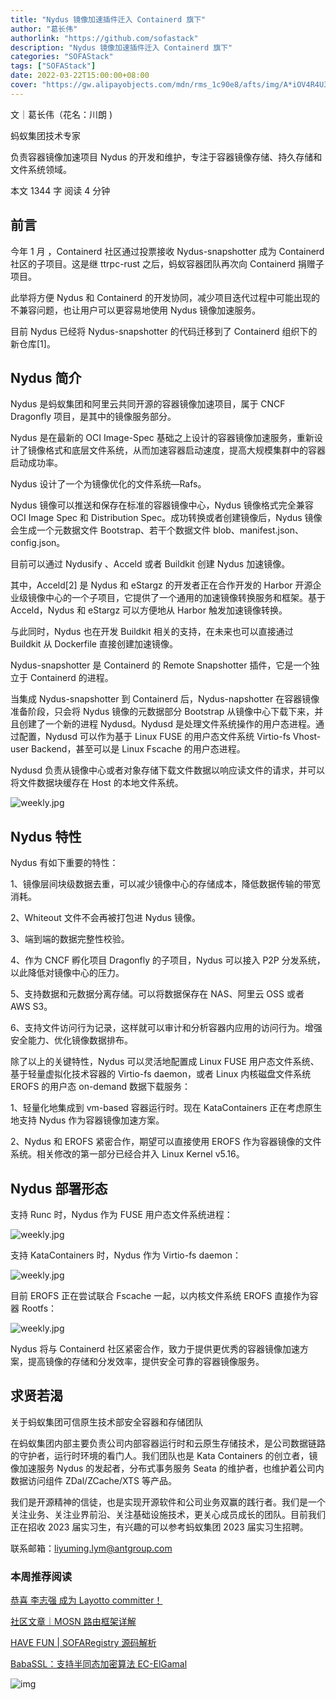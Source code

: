 ```yaml
---
title: "Nydus 镜像加速插件迁入 Containerd 旗下"
author: "葛长伟"
authorlink: "https://github.com/sofastack"
description: "Nydus 镜像加速插件迁入 Containerd 旗下"
categories: "SOFAStack"
tags: ["SOFAStack"]
date: 2022-03-22T15:00:00+08:00
cover: "https://gw.alipayobjects.com/mdn/rms_1c90e8/afts/img/A*iOV4R4U3YrgAAAAAAAAAAAAAARQnAQ"
---
```


文｜葛长伟（花名：川朗 )

蚂蚁集团技术专家

负责容器镜像加速项目 Nydus 的开发和维护，专注于容器镜像存储、持久存储和文件系统领域。

本文 1344 字 阅读 4 分钟

## 前言

今年 1 月 ，Containerd 社区通过投票接收 Nydus-snapshotter 成为 Containerd 社区的子项目。这是继 ttrpc-rust 之后，蚂蚁容器团队再次向 Containerd 捐赠子项目。

此举将方便 Nydus 和 Containerd 的开发协同，减少项目迭代过程中可能出现的不兼容问题，也让用户可以更容易地使用 Nydus 镜像加速服务。

目前 Nydus 已经将 Nydus-snapshotter 的代码迁移到了 Containerd 组织下的新仓库[1]。

## Nydus 简介

Nydus 是蚂蚁集团和阿里云共同开源的容器镜像加速项目，属于 CNCF Dragonfly 项目，是其中的镜像服务部分。

Nydus 是在最新的 OCI Image-Spec 基础之上设计的容器镜像加速服务，重新设计了镜像格式和底层文件系统，从而加速容器启动速度，提高大规模集群中的容器启动成功率。

Nydus 设计了一个为镜像优化的文件系统—Rafs。

Nydus 镜像可以推送和保存在标准的容器镜像中心，Nydus 镜像格式完全兼容 OCI Image Spec 和 Distribution Spec。成功转换或者创建镜像后，Nydus 镜像会生成一个元数据文件 Bootstrap、若干个数据文件 blob、manifest.json、config.json。

目前可以通过 Nydusify 、Acceld 或者 Buildkit 创建 Nydus 加速镜像。

其中，Acceld[2] 是 Nydus 和 eStargz 的开发者正在合作开发的 Harbor 开源企业级镜像中心的一个子项目，它提供了一个通用的加速镜像转换服务和框架。基于 Acceld，Nydus 和 eStargz 可以方便地从 Harbor 触发加速镜像转换。

与此同时，Nydus 也在开发 Buildkit 相关的支持，在未来也可以直接通过 Buildkit 从 Dockerfile 直接创建加速镜像。

Nydus-snapshotter 是 Containerd 的 Remote Snapshotter 插件，它是一个独立于 Containerd 的进程。

当集成 Nydus-snapshotter 到 Containerd 后，Nydus-napshotter 在容器镜像准备阶段，只会将 Nydus 镜像的元数据部分 Bootstrap 从镜像中心下载下来，并且创建了一个新的进程 Nydusd。Nydusd 是处理文件系统操作的用户态进程。通过配置，Nydusd 可以作为基于 Linux FUSE 的用户态文件系统 Virtio-fs Vhost-user Backend，甚至可以是 Linux Fscache 的用户态进程。

Nydusd 负责从镜像中心或者对象存储下载文件数据以响应读文件的请求，并可以将文件数据块缓存在 Host 的本地文件系统。

![weekly.jpg](https://gw.alipayobjects.com/mdn/rms_1c90e8/afts/img/A*WoD0QadciPEAAAAAAAAAAAAAARQnAQ)

## Nydus 特性

Nydus 有如下重要的特性：

1、镜像层间块级数据去重，可以减少镜像中心的存储成本，降低数据传输的带宽消耗。

2、Whiteout 文件不会再被打包进 Nydus 镜像。

3、端到端的数据完整性校验。

4、作为 CNCF 孵化项目 Dragonfly 的子项目，Nydus 可以接入 P2P 分发系统，以此降低对镜像中心的压力。

5、支持数据和元数据分离存储。可以将数据保存在 NAS、阿里云 OSS 或者 AWS S3。

6、支持文件访问行为记录，这样就可以审计和分析容器内应用的访问行为。增强安全能力、优化镜像数据排布。

除了以上的关键特性，Nydus 可以灵活地配置成 Linux FUSE 用户态文件系统、基于轻量虚拟化技术容器的 Virtio-fs daemon，或者 Linux 内核磁盘文件系统 EROFS 的用户态 on-demand 数据下载服务：

1、轻量化地集成到 vm-based 容器运行时。现在 KataContainers 正在考虑原生地支持 Nydus 作为容器镜像加速方案。

2、Nydus 和 EROFS 紧密合作，期望可以直接使用 EROFS 作为容器镜像的文件系统。相关修改的第一部分已经合并入 Linux Kernel v5.16。

## Nydus 部署形态

支持 Runc 时，Nydus 作为 FUSE 用户态文件系统进程：

![weekly.jpg](https://gw.alipayobjects.com/mdn/rms_1c90e8/afts/img/A*osChSKuvbQsAAAAAAAAAAAAAARQnAQ)

支持 KataContainers 时，Nydus 作为 Virtio-fs daemon：

![weekly.jpg](https://gw.alipayobjects.com/mdn/rms_1c90e8/afts/img/A*OhiJT60GYKUAAAAAAAAAAAAAARQnAQ)

目前 EROFS 正在尝试联合 Fscache 一起，以内核文件系统 EROFS 直接作为容器 Rootfs：

![weekly.jpg](https://gw.alipayobjects.com/mdn/rms_1c90e8/afts/img/A*jNQHQ6ViMiEAAAAAAAAAAAAAARQnAQ)

Nydus 将与 Containerd 社区紧密合作，致力于提供更优秀的容器镜像加速方案，提高镜像的存储和分发效率，提供安全可靠的容器镜像服务。

## 求贤若渴

关于蚂蚁集团可信原生技术部安全容器和存储团队

在蚂蚁集团内部主要负责公司内部容器运行时和云原生存储技术，是公司数据链路的守护者，运行时环境的看门人。我们团队也是 Kata Containers 的创立者，镜像加速服务 Nydus 的发起者，分布式事务服务 Seata 的维护者，也维护着公司内数据访问组件 ZDal/ZCache/XTS 等产品。

我们是开源精神的信徒，也是实现开源软件和公司业务双赢的践行者。我们是一个关注业务、关注业界前沿、关注基础设施技术，更关心成员成长的团队。目前我们正在招收 2023 届实习生，有兴趣的可以参考蚂蚁集团 2023 届实习生招聘。

联系邮箱：liyuming.lym@antgroup.com

### 本周推荐阅读  

[恭喜 李志强 成为 Layotto committer！](https://mp.weixin.qq.com/s?__biz=MzUzMzU5Mjc1Nw==&mid=2247503983&idx=1&sn=853b65c3fdc213cc85f510dba463b84c&chksm=faa33fb5cdd4b6a3da2921ae51022910413f5e589024d620c4de5abe29deacc90eca52e8e5e2&scene=21)

[社区文章｜MOSN 路由框架详解](https://mp.weixin.qq.com/s?__biz=MzUzMzU5Mjc1Nw==&mid=2247503655&idx=1&sn=dfb174aa2c09e65505c738e5105618ba&chksm=faa320fdcdd4a9eb65036678ea1507578ed639435b7ca8c670202dc2a7597614984d9c4d11aa&scene=21)

[HAVE FUN | SOFARegistry 源码解析](https://mp.weixin.qq.com/s?__biz=MzUzMzU5Mjc1Nw==&mid=2247502760&idx=1&sn=2980bf857055853220934944c42fd2af&chksm=faa32472cdd4ad641cb062e0c3bb5ec5b46dafba1ea25b19d774ebdac2704ae610994511874b&scene=21)

[BabaSSL：支持半同态加密算法 EC-ElGamal](https://mp.weixin.qq.com/s?__biz=MzUzMzU5Mjc1Nw==&mid=2247502645&idx=1&sn=efb490d530f4254a8b12dff89714ace7&chksm=faa324efcdd4adf9119222551a407da68e388fd1b3f652fc034860fee9d687311e2136bbd28c&scene=21)

![img](https://gw.alipayobjects.com/mdn/rms_1c90e8/afts/img/A*8G5NRZ7UEToAAAAAAAAAAAAAARQnAQ) 
